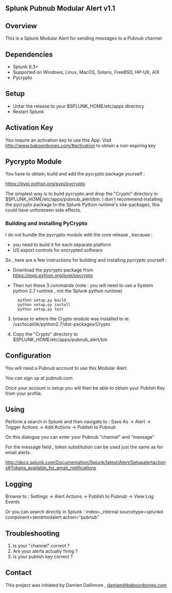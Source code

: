 ## Splunk Pubnub Modular Alert v1.1

## Overview

This is a Splunk Modular Alert for sending messages to a Pubnub channel

## Dependencies

* Splunk 6.3+
* Supported on Windows, Linux, MacOS, Solaris, FreeBSD, HP-UX, AIX
* Pycrypto

## Setup

* Untar the release to your $SPLUNK_HOME/etc/apps directory
* Restart Splunk

## Activation Key

You require an activation key to use this App. Visit http://www.baboonbones.com/#activation to obtain a non-expiring key

## Pycrypto Module

You have to obtain, build and add the pycrypto package yourself :

https://pypi.python.org/pypi/pycrypto

The simplest way is to build pycrypto and drop the "Crypto" directory in $SPLUNK_HOME/etc/apps/pubnub_alert/bin.
I don't recommend installing the pycrypto package to the Splunk Python runtime's site-packages, this could have unforeseen side effects.

### Building and installing PyCrypto

I do not bundle the pycrypto module with the core release , because :

* you need to build it for each separate platform
* US export controls for encrypted software

So , here are a few instructions for building and installing pycrypto yourself :

* Download the pycrypto package from https://pypi.python.org/pypi/pycrypto

* Then run these 3 commands  (note : you will  need to use a System python 2.7 runtime , not the Splunk python runtime)

        python setup.py build
        python setup.py install
        python setup.py test
        
3) browse to where the Crypto module was installed to ie: /usr/local/lib/python2.7/dist-packages/Crypto

4) Copy the "Crypto" directory to $SPLUNK_HOME/etc/apps/pubnub_alert/bin


## Configuration

You will need a Pubnub account to use this Modular Alert.

You can sign up at pubnub.com

Once your account is setup you will then be able to obtain your Publish Key from your profile.


## Using

Perform a search in Splunk and then navigate to : Save As -> Alert -> Trigger Actions -> Add Actions -> Publish to Pubnub

On this dialogue you can enter your Pubnub  "channel" and "message"

For the message field , token substitution can be used just the same as for email alerts.

http://docs.splunk.com/Documentation/Splunk/latest/Alert/Setupalertactions#Tokens_available_for_email_notifications


## Logging

Browse to : Settings -> Alert Actions -> Publish to Pubnub -> View Log Events

Or you can search directly in Splunk : index=_internal sourcetype=splunkd component=sendmodalert action="pubnub"


## Troubleshooting

1) Is your "channel" correct ?
2) Are your alerts actually firing ?
3) Is your publish key correct ?

## Contact

This project was initiated by Damien Dallimore , damien@baboonbones.com

